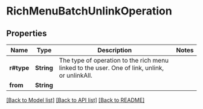 # RichMenuBatchUnlinkOperation

## Properties

Name | Type | Description | Notes
------------ | ------------- | ------------- | -------------
**r#type** | **String** | The type of operation to the rich menu linked to the user. One of link, unlink, or unlinkAll. | 
**from** | **String** |  | 

[[Back to Model list]](../README.md#documentation-for-models) [[Back to API list]](../README.md#documentation-for-api-endpoints) [[Back to README]](../README.md)


